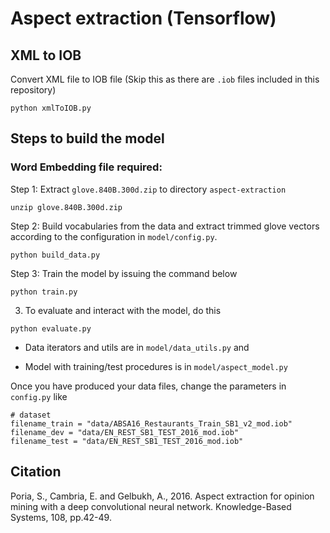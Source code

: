 # Aspect extraction (Tensorflow)
## XML to IOB
Convert XML file to IOB file (Skip this as there are `.iob` files included in this repository)

```
python xmlToIOB.py
```

## Steps to build the model

### Word Embedding file required:
Step 1: Extract `glove.840B.300d.zip` to directory `aspect-extraction`

```
unzip glove.840B.300d.zip
```

Step 2: Build vocabularies from the data and extract trimmed glove vectors according to the configuration in `model/config.py`.

```
python build_data.py
```

Step 3: Train the model by issuing the command below

```
python train.py
```

3. To evaluate and interact with the model, do this
```
python evaluate.py
```

* Data iterators and utils are in `model/data_utils.py` and 

* Model with training/test procedures is in `model/aspect_model.py`

Once you have produced your data files, change the parameters in `config.py` like

```
# dataset
filename_train = "data/ABSA16_Restaurants_Train_SB1_v2_mod.iob"
filename_dev = "data/EN_REST_SB1_TEST_2016_mod.iob"
filename_test = "data/EN_REST_SB1_TEST_2016_mod.iob"
```

## Citation

Poria, S., Cambria, E. and Gelbukh, A., 2016. Aspect extraction for opinion mining with a deep convolutional neural network. Knowledge-Based Systems, 108, pp.42-49.

